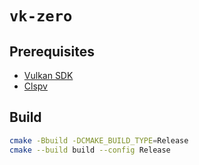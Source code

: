 # `vk-zero`

## Prerequisites

- [Vulkan SDK](https://vulkan.lunarg.com/sdk/home)
- [Clspv](https://github.com/google/clspv)

## Build

```sh
cmake -Bbuild -DCMAKE_BUILD_TYPE=Release
cmake --build build --config Release
```
